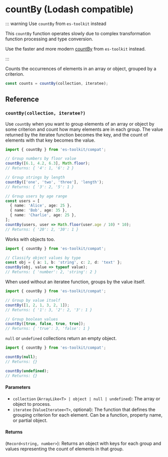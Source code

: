 # countBy (Lodash compatible)

::: warning Use `countBy` from `es-toolkit` instead

This `countBy` function operates slowly due to complex transformation function processing and type conversion.

Use the faster and more modern [countBy](../../array/countBy.md) from `es-toolkit` instead.

:::

Counts the occurrences of elements in an array or object, grouped by a criterion.

```typescript
const counts = countBy(collection, iteratee);
```

## Reference

### `countBy(collection, iteratee?)`

Use `countBy` when you want to group elements of an array or object by some criterion and count how many elements are in each group. The value returned by the iteratee function becomes the key, and the count of elements with that key becomes the value.

```typescript
import { countBy } from 'es-toolkit/compat';

// Group numbers by floor value
countBy([6.1, 4.2, 6.3], Math.floor);
// Returns: { '4': 1, '6': 2 }

// Group strings by length
countBy(['one', 'two', 'three'], 'length');
// Returns: { '3': 2, '5': 1 }

// Group users by age range
const users = [
  { name: 'Alice', age: 25 },
  { name: 'Bob', age: 35 },
  { name: 'Charlie', age: 25 },
];
countBy(users, user => Math.floor(user.age / 10) * 10);
// Returns: { '20': 2, '30': 1 }
```

Works with objects too.

```typescript
import { countBy } from 'es-toolkit/compat';

// Classify object values by type
const obj = { a: 1, b: 'string', c: 2, d: 'text' };
countBy(obj, value => typeof value);
// Returns: { 'number': 2, 'string': 2 }
```

When used without an iteratee function, groups by the value itself.

```typescript
import { countBy } from 'es-toolkit/compat';

// Group by value itself
countBy([1, 2, 1, 3, 2, 1]);
// Returns: { '1': 3, '2': 2, '3': 1 }

// Group boolean values
countBy([true, false, true, true]);
// Returns: { 'true': 3, 'false': 1 }
```

`null` or `undefined` collections return an empty object.

```typescript
import { countBy } from 'es-toolkit/compat';

countBy(null);
// Returns: {}

countBy(undefined);
// Returns: {}
```

#### Parameters

- `collection` (`ArrayLike<T> | object | null | undefined`): The array or object to process.
- `iteratee` (`ValueIteratee<T>`, optional): The function that defines the grouping criterion for each element. Can be a function, property name, or partial object.

#### Returns

(`Record<string, number>`): Returns an object with keys for each group and values representing the count of elements in that group.